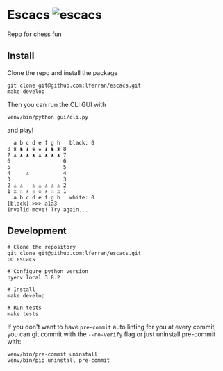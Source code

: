 # Escacs ![escacs](https://github.com/lferran/escacs/workflows/escacs/badge.svg?branch=master&event=push)

Repo for chess fun

## Install

Clone the repo and install the package

``` shell
git clone git@github.com:lferran/escacs.git
make develop
```

Then you can run the CLI GUI with

``` shell
venv/bin/python gui/cli.py
```

and play!

``` shell
  a b c d e f g h   black: 0
8 ♜ ♞ ♝ ♛ ♚ ♝ ♞ ♜ 8
7 ♟ ♟ ♟ ♟ ♟ ♟ ♟ ♟ 7
6                 6
5                 5
4     ♙           4
3                 3
2 ♙ ♙   ♙ ♙ ♙ ♙ ♙ 2
1 ♖ ♘ ♗ ♕ ♔ ♗ ♘ ♖ 1
  a b c d e f g h   white: 0
[black] >>> a1a3
Invalid move! Try again...

```

## Development

``` shell
# Clone the repository
git clone git@github.com:lferran/escacs.git
cd escacs

# Configure python version
pyenv local 3.8.2

# Install
make develop

# Run tests
make tests
```

If you don't want to have `pre-commit` auto linting for you at every commit, you can git commit with the `--no-verify` flag or just uninstall pre-commit with:
```shell
venv/bin/pre-commit uninstall
venv/bin/pip uninstall pre-commit
```
